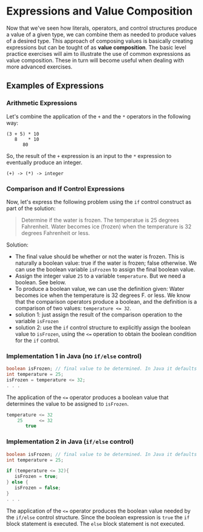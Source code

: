 
# Expressions and Value Composition 

Now that we've seen how literals, operators, and control structures produce a value of a given type, we can combine them as needed to produce values of a desired type.  This approach of composing values is basically creating expressions but can be tought of as **value composition**.  The basic level practice exercises will aim to illustrate the use of common expressions as value composition.  These in turn will become useful when dealing with more advanced exercises.

## Examples of Expressions
### Arithmetic Expressions

Let's combine the application of the `+` and the `*` operators in the following way:

```
(3 + 5) * 10 
   8    * 10
      80
```

So, the result of the `+` expression is an input to the `*` expression to eventually produce an integer.

```
(+) -> (*) -> integer
```

### Comparison and If Control Expressions

Now, let's express the following problem using the `if` control construct as part of the solution:

> Determine if the water is frozen.  The temperatue is 25 degrees Fahrenheit.  Water becomes ice (frozen) when the temperature is 32 degrees Fahrenheit or less.

Solution:
- The final value should be whether or not the water is frozen.  This is naturally a boolean value: true if the water is frozen; false otherwise.  We can use the boolean variable `isFrozen` to assign the final boolean value.
- Assign the integer value `25` to a variable `temperature`.  But we need a boolean.  See below.
- To produce a boolean value, we can use the definition given: Water becomes ice when the temperature is 32 degrees F. or less.  We know that the comparison operators produce a boolean, and the definition is a comparison of two values:  `temperature <= 32`.
- solution 1: just assign the result of the comparison operation to the variable `isFrozen`
- solution 2: use the `if` control structure to explicitly assign the boolean value to `isFrozen`, using the `<=` operation to obtain the boolean condition for the `if` control.

### Implementation 1 in Java (no `if/else` control)
```java
boolean isFrozen; // final value to be determined. In Java it defaults to false.
int temperature = 25;
isFrozen = temperature <= 32;
. . .
```

The application of the `<=` operator produces a boolean value that determines the value to be assigned to `isFrozen`.

```java
temperature <= 32  
    25      <= 32
       true
```

### Implementation 2 in Java (`if/else` control)
```java
boolean isFrozen; // final value to be determined. In Java it defaults to false.
int temperature = 25;

if (temperature <= 32){
   isFrozen = true; 
} else {
   isFrozen = false;
}
. . .
```

The application of the `<=` operator produces the boolean value needed by the `if/else` control structure.  Since the boolean expression is `true` the `if` block statement is executed.  The `else` block statement is not executed.

 
